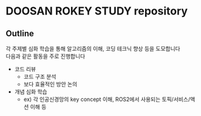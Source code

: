 # DOOSAN ROKEY STUDY repository

## Outline
각 주제별 심화 학습을 통해 알고리즘의 이해, 코딩 테크닉 향상 등을 도모합니다  
다음과 같은 활동을 주로 진행합니다
- 코드 리뷰
  - 코드 구조 분석
  - 보다 효율적인 방안 논의
- 개념 심화 학습
  - ex) 각 인공신경망의 key concept 이해, ROS2에서 사용되는 토픽/서비스/액션 이해 등
